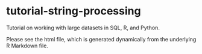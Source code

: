 # tutorial-string-processing
Tutorial on working with large datasets in SQL, R, and Python.

Please see the html file, which is generated dynamically from the underlying R Markdown file.
